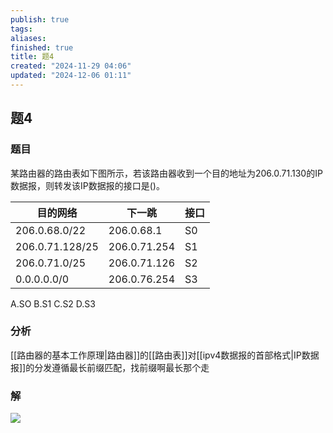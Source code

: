 ```yaml
---
publish: true
tags: 
aliases: 
finished: true
title: 题4
created: "2024-11-29 04:06"
updated: "2024-12-06 01:11"
---
```

## 题4
### 题目
某路由器的路由表如下图所示，若该路由器收到一个目的地址为206.0.71.130的IP数据报，则转发该IP数据报的接口是()。

| 目的网络            | 下一跳          | 接口  |
| --------------- | ------------ | --- |
| 206.0.68.0/22   | 206.0.68.1   | S0  |
| 206.0.71.128/25 | 206.0.71.254 | S1  |
| 206.0.71.0/25   | 206.0.71.126 | S2  |
| 0.0.0.0.0/0     | 206.0.76.254 | S3  |
A.SO
B.S1
C.S2
D.S3
### 分析
[[路由器的基本工作原理|路由器]]的[[路由表]]对[[ipv4数据报的首部格式|IP数据报]]的分发遵循最长前缀匹配，找前缀啊最长那个走
### 解
![](https://img.hwenyi.tech/202411291151569.webp)
